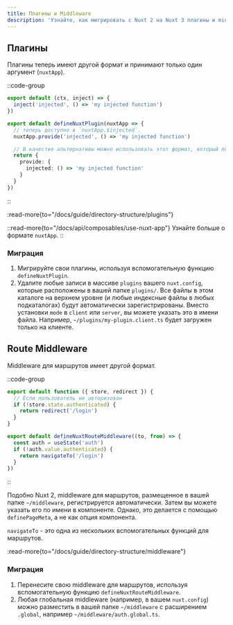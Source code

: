 ```yaml
---
title: Плагины и Middleware
description: 'Узнайте, как мигрировать с Nuxt 2 на Nuxt 3 плагины и middleware.'
---
```


## Плагины

Плагины теперь имеют другой формат и принимают только один аргумент (`nuxtApp`).

::code-group

```js [Nuxt 2]
export default (ctx, inject) => {
  inject('injected', () => 'my injected function')
})
```

```ts [Nuxt 3]
export default defineNuxtPlugin(nuxtApp => {
  // теперь доступно в `nuxtApp.$injected`.
  nuxtApp.provide('injected', () => 'my injected function')

  // В качестве альтернативы можно использовать этот формат, который поставляется с автоматической поддержкой типовt
  return {
    provide: {
      injected: () => 'my injected function'
    }
  }
})
```

::

:read-more{to="/docs/guide/directory-structure/plugins"}

::read-more{to="/docs/api/composables/use-nuxt-app"}
Узнайте больше о формате `nuxtApp`.
::

### Миграция

1. Мигрируйте свои плагины, используя вспомогательную функцию `defineNuxtPlugin`.
2. Удалите любые записи в массиве `plugins` вашего `nuxt.config`, которые расположены в вашей папке `plugins/`. Все файлы в этом каталоге на верхнем уровне (и любые индексные файлы в любых подкаталогах) будут автоматически зарегистрированы. Вместо установки `mode` в `client` или `server`, вы можете указать это в имени файла. Например, `~/plugins/my-plugin.client.ts` будет загружен только на клиенте.

## Route Middleware

Middleware для маршрутов имеет другой формат.

::code-group

```js [Nuxt 2]
export default function ({ store, redirect }) {
  // Если пользователь не авторизован
  if (!store.state.authenticated) {
    return redirect('/login')
  }
}
```

```ts [Nuxt 3]
export default defineNuxtRouteMiddleware((to, from) => {
  const auth = useState('auth')
  if (!auth.value.authenticated) {
    return navigateTo('/login')
  }
})
```

::

Подобно Nuxt 2, middleware для маршрутов, размещенное в вашей папке `~/middleware`, регистрируется автоматически. Затем вы можете указать его по имени в компоненте. Однако, это делается с помощью `definePageMeta`, а не как опция компонента.

`navigateTo` - это одна из нескольких вспомогательных функций для маршрутов.

:read-more{to="/docs/guide/directory-structure/middleware"}

### Миграция

1. Перенесите свою middleware для маршрутов, используя вспомогательную функцию `defineNuxtRouteMiddleware`.
2. Любая глобальная middleware (например, в вашем `nuxt.config`) можно разместить в вашей папке `~/middleware` с расширением `.global`, например `~/middleware/auth.global.ts`.
